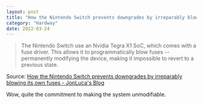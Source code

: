 ```yaml
---
layout: post
title: "How the Nintendo Switch prevents downgrades by irreparably blowing its own fuses"
category: "Hardway"
date: 2022-03-24
---
```


> The Nintendo Switch use an Nvidia Tegra X1 SoC, which comes with a fuse driver. This allows it to programmatically blow fuses -- permanently modifying the device, making it impossible to revert to a previous state.

Source: [How the Nintendo Switch prevents downgrades by irreparably blowing its own fuses - JonLuca's Blog](https://blog.jonlu.ca/posts/nintendo-switch)

Wow, quite the commitment to making the system unmodifiable. 
